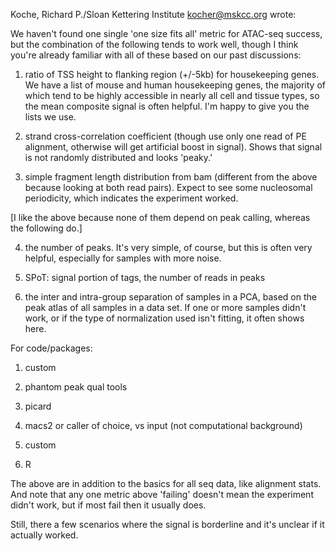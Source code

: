 Koche, Richard P./Sloan Kettering Institute <kocher@mskcc.org> wrote:

We haven't found one single 'one size fits all' metric for ATAC-seq success, but the combination of the following tends to work well, though I think you're already familiar with all of these based on our past discussions:


1. ratio of TSS height to flanking region (+/-5kb) for housekeeping genes. We have a list of mouse and human housekeeping genes, the majority of which tend to be highly accessible in nearly all cell and tissue types, so the mean composite signal is often helpful. I'm happy to give you the lists we use.


2. strand cross-correlation coefficient (though use only one read of PE alignment, otherwise will get artificial boost in signal). Shows that signal is not randomly distributed and looks 'peaky.'


3. simple fragment length distribution from bam (different from the above because looking at both read pairs). Expect to see some nucleosomal periodicity, which indicates the experiment worked.


[I like the above because none of them depend on peak calling, whereas the following do.]


4. the number of peaks. It's very simple, of course, but this is often very helpful, especially for samples with more noise.


5. SPoT: signal portion of tags, the number of reads in peaks


6. the inter and intra-group separation of samples in a PCA, based on the peak atlas of all samples in a data set. If one or more samples didn't work, or if the type of normalization used isn't fitting, it often shows here.


For code/packages:


1. custom

2. phantom peak qual tools

3. picard

4. macs2 or caller of choice, vs input (not computational background)

5. custom

6. R


The above are in addition to the basics for all seq data, like alignment stats. And note that any one metric above 'failing' doesn't mean the experiment didn't work, but if most fail then it usually does.


Still, there a few scenarios where the signal is borderline and it's unclear if it actually worked.
